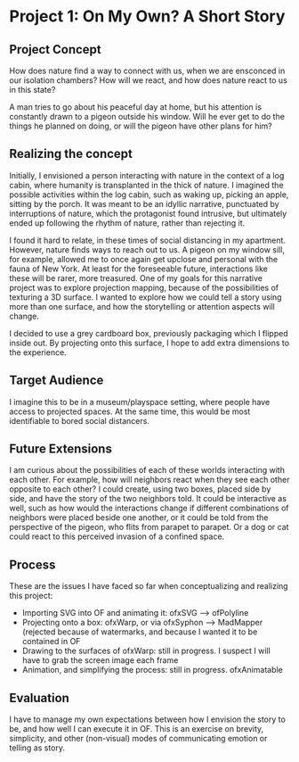 # Project 1: On My Own? A Short Story #

## Project Concept ##
How does nature find a way to connect with us, when we are ensconced in our isolation chambers? 
How will we react, and how does nature react to us in this state?

A man tries to go about his peaceful day at home, but his attention is constantly drawn to a pigeon outside his window. Will he ever get to do the things he planned on doing, or will the pigeon have other plans for him?

## Realizing the concept ##
Initially, I envisioned a person interacting with nature in the context of a log cabin, where humanity is transplanted in the thick of nature. I imagined the possible activities within the log cabin, such as waking up, picking an apple, sitting by the porch. It was meant to be an idyllic narrative, punctuated by interruptions of nature, which the protagonist found intrusive, but ultimately ended up following the rhythm of nature, rather than rejecting it.

I found it hard to relate, in these times of social distancing in my apartment. However, nature finds ways to reach out to us. A pigeon on my window sill, for example, allowed me to once again get upclose and personal with the fauna of New York. At least for the foreseeable future, interactions like these will be rarer, more treasured.
One of my goals for this narrative project was to explore projection mapping, because of the possibilities of texturing a 3D surface. I wanted to explore how we could tell a story using more than one surface, and how the storytelling or attention aspects will change.

I decided to use a grey cardboard box, previously packaging which I flipped inside out. By projecting onto this surface, I hope to add extra dimensions to the experience.

## Target Audience ##
I imagine this to be in a museum/playspace setting, where people have access to projected spaces. At the same time, this would be most identifiable to bored social distancers.

## Future Extensions ##
I am curious about the possibilities of each of these worlds interacting with each other. For example, how will neighbors react when they see each other opposite to each other? I could create, using two boxes, placed side by side, and have the story of the two neighbors told. It could be interactive as well, such as how would the interactions change if different combinations of neighbors were placed beside one another, or it could be told from the perspective of the pigeon, who flits from parapet to parapet. Or a dog or cat could react to this perceived invasion of a confined space.

## Process ##
These are the issues I have faced so far when conceptualizing and realizing this project:
- Importing SVG into OF and animating it: ofxSVG --> ofPolyline
- Projecting onto a box: ofxWarp, or via ofxSyphon --> MadMapper (rejected because of watermarks, and because I wanted it to be contained in OF
- Drawing to the surfaces of ofxWarp: still in progress. I suspect I will have to grab the screen image each frame
- Animation, and simplifying the process: still in progress. ofxAnimatable 

## Evaluation ##
I have to manage my own expectations between how I envision the story to be, and how well I can execute it in OF. This is an exercise on brevity, simplicity, and other (non-visual) modes of communicating emotion or telling as story.
